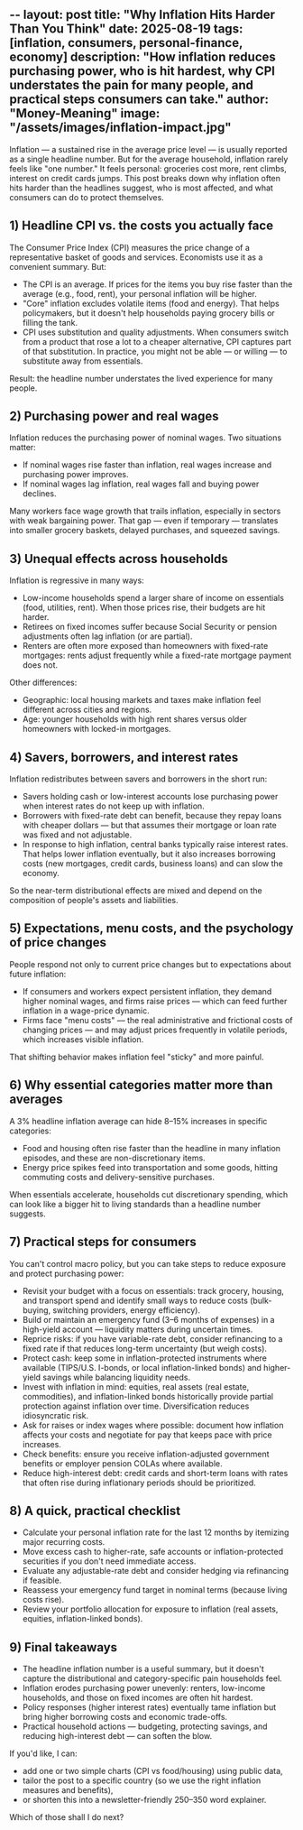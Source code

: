 --
layout: post
title: "Why Inflation Hits Harder Than You Think"
date: 2025-08-19
tags: [inflation, consumers, personal-finance, economy]
description: "How inflation reduces purchasing power, who is hit hardest, why CPI understates the pain for many people, and practical steps consumers can take."
author: "Money-Meaning"
image: "/assets/images/inflation-impact.jpg"
--

Inflation — a sustained rise in the average price level — is usually reported as a single headline number. But for the average household, inflation rarely feels like "one number." It feels personal: groceries cost more, rent climbs, interest on credit cards jumps. This post breaks down why inflation often hits harder than the headlines suggest, who is most affected, and what consumers can do to protect themselves.

## 1) Headline CPI vs. the costs you actually face
The Consumer Price Index (CPI) measures the price change of a representative basket of goods and services. Economists use it as a convenient summary. But:

- The CPI is an average. If prices for the items you buy rise faster than the average (e.g., food, rent), your personal inflation will be higher.
- "Core" inflation excludes volatile items (food and energy). That helps policymakers, but it doesn't help households paying grocery bills or filling the tank.
- CPI uses substitution and quality adjustments. When consumers switch from a product that rose a lot to a cheaper alternative, CPI captures part of that substitution. In practice, you might not be able — or willing — to substitute away from essentials.

Result: the headline number understates the lived experience for many people.

## 2) Purchasing power and real wages
Inflation reduces the purchasing power of nominal wages. Two situations matter:

- If nominal wages rise faster than inflation, real wages increase and purchasing power improves.
- If nominal wages lag inflation, real wages fall and buying power declines.

Many workers face wage growth that trails inflation, especially in sectors with weak bargaining power. That gap — even if temporary — translates into smaller grocery baskets, delayed purchases, and squeezed savings.

## 3) Unequal effects across households
Inflation is regressive in many ways:

- Low-income households spend a larger share of income on essentials (food, utilities, rent). When those prices rise, their budgets are hit harder.
- Retirees on fixed incomes suffer because Social Security or pension adjustments often lag inflation (or are partial).
- Renters are often more exposed than homeowners with fixed-rate mortgages: rents adjust frequently while a fixed-rate mortgage payment does not.

Other differences:
- Geographic: local housing markets and taxes make inflation feel different across cities and regions.
- Age: younger households with high rent shares versus older homeowners with locked-in mortgages.

## 4) Savers, borrowers, and interest rates
Inflation redistributes between savers and borrowers in the short run:

- Savers holding cash or low-interest accounts lose purchasing power when interest rates do not keep up with inflation.
- Borrowers with fixed-rate debt can benefit, because they repay loans with cheaper dollars — but that assumes their mortgage or loan rate was fixed and not adjustable.
- In response to high inflation, central banks typically raise interest rates. That helps lower inflation eventually, but it also increases borrowing costs (new mortgages, credit cards, business loans) and can slow the economy.

So the near-term distributional effects are mixed and depend on the composition of people's assets and liabilities.

## 5) Expectations, menu costs, and the psychology of price changes
People respond not only to current price changes but to expectations about future inflation:

- If consumers and workers expect persistent inflation, they demand higher nominal wages, and firms raise prices — which can feed further inflation in a wage-price dynamic.
- Firms face "menu costs" — the real administrative and frictional costs of changing prices — and may adjust prices frequently in volatile periods, which increases visible inflation.

That shifting behavior makes inflation feel "sticky" and more painful.

## 6) Why essential categories matter more than averages
A 3% headline inflation average can hide 8–15% increases in specific categories:

- Food and housing often rise faster than the headline in many inflation episodes, and these are non-discretionary items.
- Energy price spikes feed into transportation and some goods, hitting commuting costs and delivery-sensitive purchases.

When essentials accelerate, households cut discretionary spending, which can look like a bigger hit to living standards than a headline number suggests.

## 7) Practical steps for consumers
You can't control macro policy, but you can take steps to reduce exposure and protect purchasing power:

- Revisit your budget with a focus on essentials: track grocery, housing, and transport spend and identify small ways to reduce costs (bulk-buying, switching providers, energy efficiency).
- Build or maintain an emergency fund (3–6 months of expenses) in a high-yield account — liquidity matters during uncertain times.
- Reprice risks: if you have variable-rate debt, consider refinancing to a fixed rate if that reduces long-term uncertainty (but weigh costs).
- Protect cash: keep some in inflation-protected instruments where available (TIPS/U.S. I-bonds, or local inflation-linked bonds) and higher-yield savings while balancing liquidity needs.
- Invest with inflation in mind: equities, real assets (real estate, commodities), and inflation-linked bonds historically provide partial protection against inflation over time. Diversification reduces idiosyncratic risk.
- Ask for raises or index wages where possible: document how inflation affects your costs and negotiate for pay that keeps pace with price increases.
- Check benefits: ensure you receive inflation-adjusted government benefits or employer pension COLAs where available.
- Reduce high-interest debt: credit cards and short-term loans with rates that often rise during inflationary periods should be prioritized.

## 8) A quick, practical checklist
- Calculate your personal inflation rate for the last 12 months by itemizing major recurring costs.
- Move excess cash to higher-rate, safe accounts or inflation-protected securities if you don't need immediate access.
- Evaluate any adjustable-rate debt and consider hedging via refinancing if feasible.
- Reassess your emergency fund target in nominal terms (because living costs rise).
- Review your portfolio allocation for exposure to inflation (real assets, equities, inflation-linked bonds).

## 9) Final takeaways
- The headline inflation number is a useful summary, but it doesn't capture the distributional and category-specific pain households feel.
- Inflation erodes purchasing power unevenly: renters, low-income households, and those on fixed incomes are often hit hardest.
- Policy responses (higher interest rates) eventually tame inflation but bring higher borrowing costs and economic trade-offs.
- Practical household actions — budgeting, protecting savings, and reducing high-interest debt — can soften the blow.

If you'd like, I can:
- add one or two simple charts (CPI vs food/housing) using public data,
- tailor the post to a specific country (so we use the right inflation measures and benefits),
- or shorten this into a newsletter-friendly 250–350 word explainer.

Which of those shall I do next?
